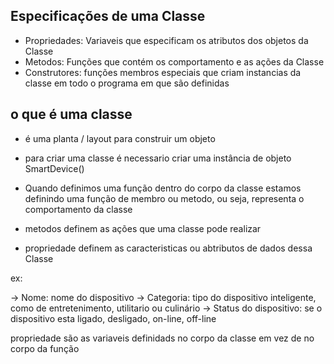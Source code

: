 <h2> Especificações de uma Classe</h2>

- Propriedades: Variaveis que especificam os atributos dos objetos da Classe
- Metodos: Funções que contém os comportamento e as ações da Classe
- Construtores: funções membros especiais que criam instancias da classe em todo o programa em que são definidas

<h2> o que é uma classe</h2>

- é uma planta / layout para construir um objeto
- para criar uma classe é necessario criar uma instância de objeto SmartDevice()

- Quando definimos uma função dentro do corpo da classe estamos definindo uma função de membro ou metodo, ou seja, representa o comportamento da classe
- metodos definem as ações que uma classe pode realizar
- propriedade definem as caracteristicas ou abtributos de dados dessa Classe

ex: 

  -> Nome: nome do dispositivo
  -> Categoria: tipo do dispositivo inteligente, como de entretenimento, utilitario ou culinário
  -> Status do dispositivo: se o dispositivo esta ligado, desligado, on-line, off-line

  propriedade são as variaveis definidads no corpo da classe em vez de no corpo da função
